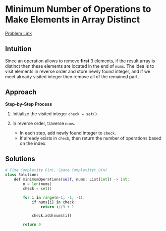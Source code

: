 **Minimum Number of Operations to Make Elements in Array Distinct**
=
[Problem Link](https://leetcode.com/problems/minimum-number-of-operations-to-make-elements-in-array-distinct/description)

## Intuition
Since an operation allows to remove **first** 3 elements, if the result array is distinct then these elements are 
located in the end of `nums`. The idea is to visit elements in reverse order and store newly found integer, and if 
we meet already visited integer then remove all of the remained part.

## Approach
**Step-by-Step Process**

1. Initialize the visited integer `check = set()`.
  
2. In reverse order, traverse `nums`.
    - In each step, add newly found integer to `check`.
    - If already exists in `check`, then return the number of operations based on the index.
  
## Solutions
```python
# Time Complexity O(n), Space Complexityt O(n)
class Solution:
    def minimumOperations(self, nums: List[int]) -> int:
        n = len(nums)
        check = set()

        for i in range(n-1, -1, -1):
            if nums[i] in check:
                return i//3 + 1

            check.add(nums[i])

        return 0
```
